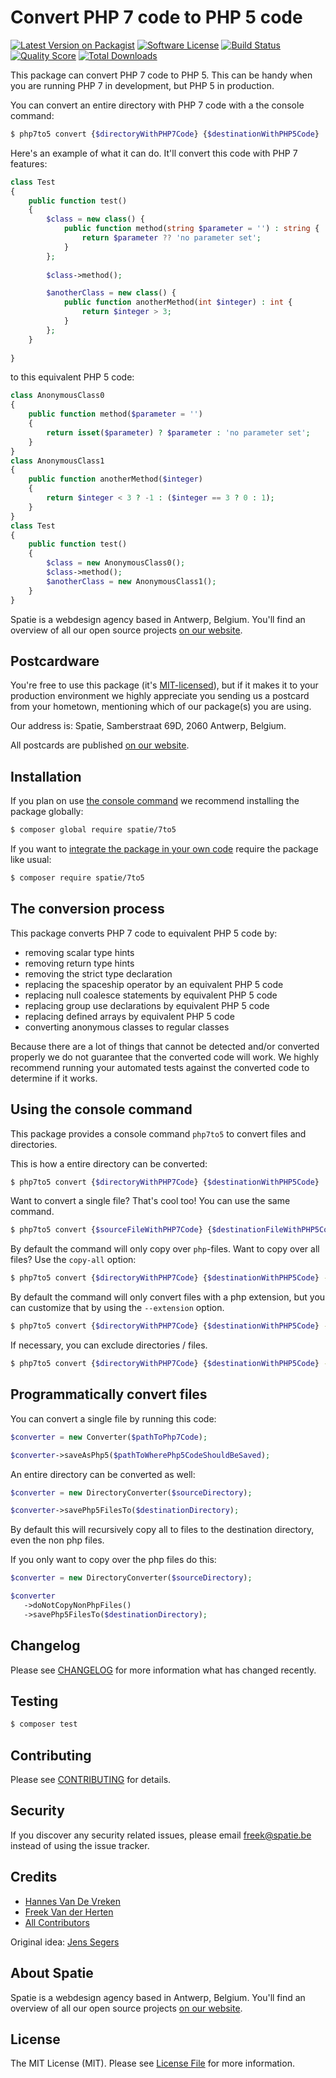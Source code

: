 # Convert PHP 7 code to PHP 5 code

[![Latest Version on Packagist](https://img.shields.io/packagist/v/spatie/7to5.svg?style=flat-square)](https://packagist.org/packages/spatie/7to5)
[![Software License](https://img.shields.io/badge/license-MIT-brightgreen.svg?style=flat-square)](LICENSE.md)
[![Build Status](https://img.shields.io/travis/spatie/7to5/master.svg?style=flat-square)](https://travis-ci.org/spatie/7to5)
[![Quality Score](https://img.shields.io/scrutinizer/g/spatie/7to5.svg?style=flat-square)](https://scrutinizer-ci.com/g/spatie/7to5)
[![Total Downloads](https://img.shields.io/packagist/dt/spatie/7to5.svg?style=flat-square)](https://packagist.org/packages/spatie/7to5)

This package can convert PHP 7 code to PHP 5. This can be handy when you are running PHP 7 in development, but
PHP 5 in production.

You can convert an entire directory with PHP 7 code with a the console command:

```bash
$ php7to5 convert {$directoryWithPHP7Code} {$destinationWithPHP5Code}
```

Here's an example of what it can do. It'll convert this code with PHP 7 features:
```php
class Test
{
    public function test()
    {
        $class = new class() {
            public function method(string $parameter = '') : string {
                return $parameter ?? 'no parameter set';
            }
        };
        
        $class->method();

        $anotherClass = new class() {
            public function anotherMethod(int $integer) : int {
                return $integer > 3;
            }
        };
    }
            
}

```

to this equivalent PHP 5 code:

```php 
class AnonymousClass0
{
    public function method($parameter = '')
    {
        return isset($parameter) ? $parameter : 'no parameter set';
    }
}
class AnonymousClass1
{
    public function anotherMethod($integer)
    {
        return $integer < 3 ? -1 : ($integer == 3 ? 0 : 1);
    }
}
class Test
{
    public function test()
    {
        $class = new AnonymousClass0();
        $class->method();
        $anotherClass = new AnonymousClass1();
    }
}
```

Spatie is a webdesign agency based in Antwerp, Belgium. You'll find an overview of all our open source projects [on our website](https://spatie.be/opensource).

## Postcardware

You're free to use this package (it's [MIT-licensed](LICENSE.md)), but if it makes it to your production environment we highly appreciate you sending us a postcard from your hometown, mentioning which of our package(s) you are using.

Our address is: Spatie, Samberstraat 69D, 2060 Antwerp, Belgium.

All postcards are published [on our website](https://spatie.be/en/opensource/postcards).

## Installation

If you plan on use [the console command](#using-the-console-command) we recommend installing the package globally:

``` bash
$ composer global require spatie/7to5
```

If you want to [integrate the package in your own code](#programmatically-convert-files) require the package like usual:

``` bash
$ composer require spatie/7to5
```

## The conversion process

This package converts PHP 7 code to equivalent PHP 5 code by:

- removing scalar type hints
- removing return type hints
- removing the strict type declaration
- replacing the spaceship operator by an equivalent PHP 5 code
- replacing null coalesce statements by equivalent PHP 5 code
- replacing group use declarations by equivalent PHP 5 code
- replacing defined arrays by equivalent PHP 5 code
- converting anonymous classes to regular classes

Because there are a lot of things that cannot be detected and/or converted properly we do not guarantee that the converted code will work. We highly recommend running your automated tests against the converted code to determine if it works.

## Using the console command

This package provides a console command `php7to5` to convert files and directories.

This is how a entire directory can be converted:

```bash
$ php7to5 convert {$directoryWithPHP7Code} {$destinationWithPHP5Code}
```

Want to convert a single file? That's cool too! You can use the same command.

```bash
$ php7to5 convert {$sourceFileWithPHP7Code} {$destinationFileWithPHP5Code}
```

By default the command will only copy over `php`-files. Want to copy over all files? Use the `copy-all` option:
 
```bash
$ php7to5 convert {$directoryWithPHP7Code} {$destinationWithPHP5Code} --copy-all
```

By default the command will only convert files with a php extension, but you can customize that by using the `--extension` option.

```bash
$ php7to5 convert {$directoryWithPHP7Code} {$destinationWithPHP5Code} --extension=php --extension=phtml
```

If necessary, you can exclude directories / files.

```bash
$ php7to5 convert {$directoryWithPHP7Code} {$destinationWithPHP5Code} --exсlude=cache
```

## Programmatically convert files

You can convert a single file by running this code:

```php
$converter = new Converter($pathToPhp7Code);

$converter->saveAsPhp5($pathToWherePhp5CodeShouldBeSaved);
```

An entire directory can be converted as well:

```php 
$converter = new DirectoryConverter($sourceDirectory);

$converter->savePhp5FilesTo($destinationDirectory);
```

By default this will recursively copy all to files to the destination directory, even the non php files.

If you only want to copy over the php files do this:

```php 
$converter = new DirectoryConverter($sourceDirectory);

$converter
   ->doNotCopyNonPhpFiles()
   ->savePhp5FilesTo($destinationDirectory);
```

## Changelog

Please see [CHANGELOG](CHANGELOG.md) for more information what has changed recently.

## Testing

``` bash
$ composer test
```

## Contributing

Please see [CONTRIBUTING](.github/CONTRIBUTING.md) for details.

## Security

If you discover any security related issues, please email freek@spatie.be instead of using the issue tracker.

## Credits

- [Hannes Van De Vreken](https://twitter.com/hannesvdvreken)
- [Freek Van der Herten](https://github.com/freekmurze)
- [All Contributors](../../contributors)

Original idea: [Jens Segers](https://twitter.com/jenssegers)

## About Spatie
Spatie is a webdesign agency based in Antwerp, Belgium. You'll find an overview of all our open source projects [on our website](https://spatie.be/opensource).

## License

The MIT License (MIT). Please see [License File](LICENSE.md) for more information.
